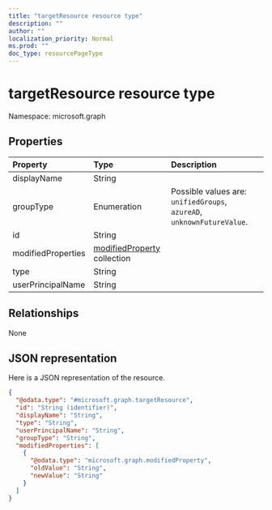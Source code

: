 ```yaml
---
title: "targetResource resource type"
description: ""
author: ""
localization_priority: Normal
ms.prod: ""
doc_type: resourcePageType
---
```


# targetResource resource type


Namespace: microsoft.graph



## Properties
|Property|Type|Description|
|:---|:---|:---|
|displayName|String||
|groupType|Enumeration| Possible values are: `unifiedGroups`, `azureAD`, `unknownFutureValue`.|
|id|String||
|modifiedProperties|[modifiedProperty](../resources/modifiedproperty.md) collection||
|type|String||
|userPrincipalName|String||

## Relationships
None

## JSON representation
Here is a JSON representation of the resource.
<!-- {
  "blockType": "resource",
  "@odata.type": "microsoft.graph.targetResource"
}
-->
``` json
{
  "@odata.type": "#microsoft.graph.targetResource",
  "id": "String (identifier)",
  "displayName": "String",
  "type": "String",
  "userPrincipalName": "String",
  "groupType": "String",
  "modifiedProperties": [
    {
      "@odata.type": "microsoft.graph.modifiedProperty",
      "oldValue": "String",
      "newValue": "String"
    }
  ]
}
```

